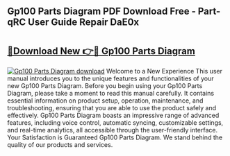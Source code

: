 ## Gp100 Parts Diagram PDF Download Free - Part-qRC User Guide Repair DaE0x

# <h2><a href="http://dflwta5.blite.top/?on=Gp100+Parts+Diagram">🔗Download New 👉🔴 Gp100 Parts Diagram</a></h2>

[![Gp100 Parts Diagram download](https://i.imgur.com/lujVjoI.png)](http://dflwta5.blite.top/?on=Gp100+Parts+Diagram)
Welcome to a New Experience This user manual introduces you to the unique features and functionalities of your new Gp100 Parts Diagram. Before you begin using your Gp100 Parts Diagram, please take a moment to read this manual carefully. It contains essential information on product setup, operation, maintenance, and troubleshooting, ensuring that you are able to use the product safely and effectively. Gp100 Parts Diagram boasts an impressive range of advanced features, including voice control, automatic syncing, customizable settings, and real-time analytics, all accessible through the user-friendly interface. Your Satisfaction is Guaranteed Gp100 Parts Diagram. We stand behind the quality of our products and services.
